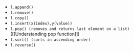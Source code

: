 - `l.append()`
- `l.remove()`
- `l.copy()`
- `l.insert(x(index),y(value))`
- `l.pop() (removes and returns last element on a list)` ([[Understanding pop function]])
- `l.sort() (sorts in ascending order)`
- `l.reverse()`